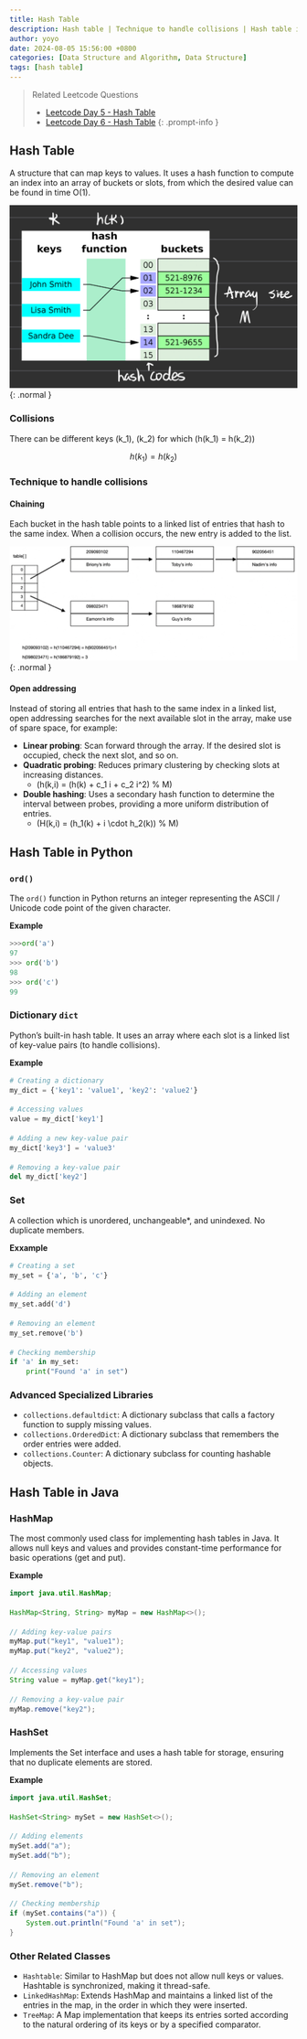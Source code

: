 ```yaml
---
title: Hash Table
description: Hash table | Technique to handle collisions | Hash table in Python and Java
author: yoyo
date: 2024-08-05 15:56:00 +0800
categories: [Data Structure and Algorithm, Data Structure]
tags: [hash table]
---
```


> Related Leetcode Questions
>  - [Leetcode Day 5 - Hash Table](https://yuyulyu.github.io/posts/leetcode-day-5/)
>  - [Leetcode Day 6 - Hash Table](https://yuyulyu.github.io/posts/leetcode-day-6/)
{: .prompt-info }

## Hash Table

A structure that can map keys to values. It uses a hash function to compute an index into an array of buckets or slots, from which the desired value can be found in time O(1).

![Desktop View](/assets/image/data-structure/hash-table/hash-table-1.jpg){: .normal }

### Collisions

There can be different keys \(k_1\), \(k_2\) for which \(h(k_1) = h(k_2)\)

$$
h(k_1) = h(k_2)
$$

### Technique to handle collisions

#### Chaining

Each bucket in the hash table points to a linked list of entries that hash to the same index. When a collision occurs, the new entry is added to the list.

![Desktop View](/assets/image/data-structure/hash-table/chaining.jpeg){: .normal }

#### Open addressing

Instead of storing all entries that hash to the same index in a linked list, open addressing searches for the next available slot in the array, make use of spare space, for example:
  - **Linear probing**: Scan forward through the array. If the desired slot is occupied, check the next slot, and so on.
  - **Quadratic probing**: Reduces primary clustering by checking slots at increasing distances.
    - \(h(k,i) = (h(k) + c_1 i + c_2 i^2) \% M\)
  - **Double hashing**: Uses a secondary hash function to determine the interval between probes, providing a more uniform distribution of entries.
    - \(H(k,i) = (h_1(k) + i \cdot h_2(k)) \% M\)

## Hash Table in Python

### `ord()`

The `ord()` function in Python returns an integer representing the ASCII / Unicode code point of the given character.

**Example**

```python
>>>ord('a')
97
>>> ord('b')
98
>>> ord('c')
99
```

### Dictionary `dict`

Python’s built-in hash table. It uses an array where each slot is a linked list of key-value pairs (to handle collisions).

**Example**

```python
# Creating a dictionary
my_dict = {'key1': 'value1', 'key2': 'value2'}

# Accessing values
value = my_dict['key1']

# Adding a new key-value pair
my_dict['key3'] = 'value3'

# Removing a key-value pair
del my_dict['key2']
```

### Set

A collection which is unordered, unchangeable*, and unindexed. No duplicate members.

**Exxample**

```python
# Creating a set
my_set = {'a', 'b', 'c'}

# Adding an element
my_set.add('d')

# Removing an element
my_set.remove('b')

# Checking membership
if 'a' in my_set:
    print("Found 'a' in set")
```

### Advanced Specialized Libraries

  - `collections.defaultdict`: A dictionary subclass that calls a factory function to supply missing values.
  - `collections.OrderedDict`: A dictionary subclass that remembers the order entries were added.
  - `collections.Counter`: A dictionary subclass for counting hashable objects.

## Hash Table in Java

### HashMap

The most commonly used class for implementing hash tables in Java. It allows null keys and values and provides constant-time performance for basic operations (get and put).

**Example**

```java
import java.util.HashMap;

HashMap<String, String> myMap = new HashMap<>();

// Adding key-value pairs
myMap.put("key1", "value1");
myMap.put("key2", "value2");

// Accessing values
String value = myMap.get("key1");

// Removing a key-value pair
myMap.remove("key2");
```

### HashSet

Implements the Set interface and uses a hash table for storage, ensuring that no duplicate elements are stored.

**Example**

```java
import java.util.HashSet;

HashSet<String> mySet = new HashSet<>();

// Adding elements
mySet.add("a");
mySet.add("b");

// Removing an element
mySet.remove("b");

// Checking membership
if (mySet.contains("a")) {
    System.out.println("Found 'a' in set");
}
```

### Other Related Classes

  - `Hashtable`: Similar to HashMap but does not allow null keys or values. Hashtable is synchronized, making it thread-safe.
  - `LinkedHashMap`: Extends HashMap and maintains a linked list of the entries in the map, in the order in which they were inserted.
  - `TreeMap`: A Map implementation that keeps its entries sorted according to the natural ordering of its keys or by a specified comparator.






